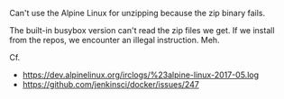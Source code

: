 Can't use the Alpine Linux for unzipping because the zip binary fails.

The built-in busybox version can't read the zip files we get.
If we install from the repos, we encounter an illegal instruction.
Meh.

Cf.
- https://dev.alpinelinux.org/irclogs/%23alpine-linux-2017-05.log
- https://github.com/jenkinsci/docker/issues/247
